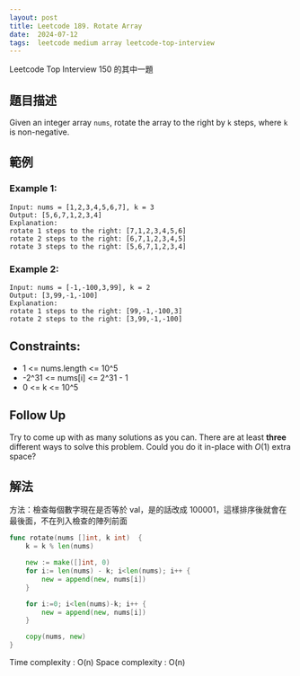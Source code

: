 ```yaml
---
layout: post
title: Leetcode 189. Rotate Array
date:  2024-07-12
tags:  leetcode medium array leetcode-top-interview
---
```

Leetcode Top Interview 150 的其中一題

## 題目描述
Given an integer array `nums`, rotate the array to the right by `k` steps, where `k` is non-negative.

## 範例
### Example 1:
```
Input: nums = [1,2,3,4,5,6,7], k = 3
Output: [5,6,7,1,2,3,4]
Explanation:
rotate 1 steps to the right: [7,1,2,3,4,5,6]
rotate 2 steps to the right: [6,7,1,2,3,4,5]
rotate 3 steps to the right: [5,6,7,1,2,3,4]
```

### Example 2:
```
Input: nums = [-1,-100,3,99], k = 2
Output: [3,99,-1,-100]
Explanation: 
rotate 1 steps to the right: [99,-1,-100,3]
rotate 2 steps to the right: [3,99,-1,-100]
 ```

## Constraints:

- 1 <= nums.length <= 10^5
- -2^31 <= nums[i] <= 2^31 - 1
- 0 <= k <= 10^5

## Follow Up
Try to come up with as many solutions as you can. There are at least **three** different ways to solve this problem.
Could you do it in-place with $O(1)$ extra space?

## 解法
方法：檢查每個數字現在是否等於 val，是的話改成 100001，這樣排序後就會在最後面，不在列入檢查的陣列前面

``` go 
func rotate(nums []int, k int)  {
    k = k % len(nums)

    new := make([]int, 0)
    for i:= len(nums) - k; i<len(nums); i++ {
        new = append(new, nums[i])
    }

    for i:=0; i<len(nums)-k; i++ {
        new = append(new, nums[i])
    }

    copy(nums, new)
}
```
Time complexity : O(n)
Space complexity : O(n)

